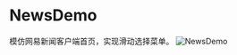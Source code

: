# NewsDemo
模仿网易新闻客户端首页，实现滑动选择菜单。
![NewsDemo](http://7u2k5i.com1.z0.glb.clouddn.com/github_NewsDemoGif.gif)  
